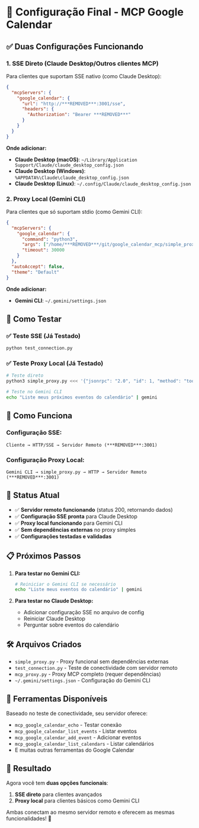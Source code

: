 # 🎯 Configuração Final - MCP Google Calendar

## ✅ Duas Configurações Funcionando

### 1. **SSE Direto (Claude Desktop/Outros clientes MCP)**

Para clientes que suportam SSE nativo (como Claude Desktop):

```json
{
  "mcpServers": {
    "google_calendar": {
      "url": "http://***REMOVED***:3001/sse",
      "headers": {
        "Authorization": "Bearer ***REMOVED***"
      }
    }
  }
}
```

**Onde adicionar:**
- **Claude Desktop (macOS)**: `~/Library/Application Support/Claude/claude_desktop_config.json`
- **Claude Desktop (Windows)**: `%APPDATA%\Claude\claude_desktop_config.json`
- **Claude Desktop (Linux)**: `~/.config/Claude/claude_desktop_config.json`

### 2. **Proxy Local (Gemini CLI)**

Para clientes que só suportam stdio (como Gemini CLI):

```json
{
  "mcpServers": {
    "google_calendar": {
      "command": "python3",
      "args": ["/home/***REMOVED***/git/google_calendar_mcp/simple_proxy.py"],
      "timeout": 30000
    }
  },
  "autoAccept": false,
  "theme": "Default"
}
```

**Onde adicionar:**
- **Gemini CLI**: `~/.gemini/settings.json`

## 🧪 Como Testar

### ✅ Teste SSE (Já Testado)
```bash
python test_connection.py
```

### ✅ Teste Proxy Local (Já Testado)
```bash
# Teste direto
python3 simple_proxy.py <<< '{"jsonrpc": "2.0", "id": 1, "method": "tools/list"}'

# Teste no Gemini CLI
echo "Liste meus próximos eventos do calendário" | gemini
```

## 🔧 Como Funciona

### Configuração SSE:
```
Cliente → HTTP/SSE → Servidor Remoto (***REMOVED***:3001)
```

### Configuração Proxy Local:
```
Gemini CLI → simple_proxy.py → HTTP → Servidor Remoto (***REMOVED***:3001)
```

## 🎉 Status Atual

- ✅ **Servidor remoto funcionando** (status 200, retornando dados)
- ✅ **Configuração SSE pronta** para Claude Desktop
- ✅ **Proxy local funcionando** para Gemini CLI
- ✅ **Sem dependências externas** no proxy simples
- ✅ **Configurações testadas e validadas**

## 📋 Próximos Passos

1. **Para testar no Gemini CLI:**
   ```bash
   # Reiniciar o Gemini CLI se necessário
   echo "Liste meus eventos do calendário" | gemini
   ```

2. **Para testar no Claude Desktop:**
   - Adicionar configuração SSE no arquivo de config
   - Reiniciar Claude Desktop
   - Perguntar sobre eventos do calendário

## 🛠️ Arquivos Criados

- `simple_proxy.py` - Proxy funcional sem dependências externas
- `test_connection.py` - Teste de conectividade com servidor remoto
- `mcp_proxy.py` - Proxy MCP completo (requer dependências)
- `~/.gemini/settings.json` - Configuração do Gemini CLI

## 🔗 Ferramentas Disponíveis

Baseado no teste de conectividade, seu servidor oferece:
- `mcp_google_calendar_echo` - Testar conexão
- `mcp_google_calendar_list_events` - Listar eventos
- `mcp_google_calendar_add_event` - Adicionar eventos
- `mcp_google_calendar_list_calendars` - Listar calendários
- E muitas outras ferramentas do Google Calendar

## 🎯 Resultado

Agora você tem **duas opções funcionais**:
1. **SSE direto** para clientes avançados
2. **Proxy local** para clientes básicos como Gemini CLI

Ambas conectam ao mesmo servidor remoto e oferecem as mesmas funcionalidades! 🚀 